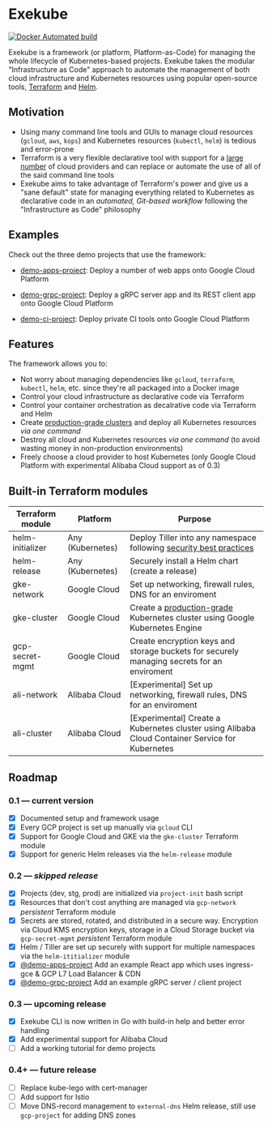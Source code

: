 # Exekube

[![Docker Automated build](https://img.shields.io/badge/hub.docker.com-automated-blue.svg?style=flat-square)](https://hub.docker.com/r/ilyasotkov/exekube/)

Exekube is a framework (or platform, Platform-as-Code) for managing the whole lifecycle of Kubernetes-based projects. Exekube takes the modular "Infrastructure as Code" approach to automate the management of both cloud infrastructure and Kubernetes resources using popular open-source tools, [Terraform](https://terraform.io) and [Helm](https://helm.sh).

## Motivation

- Using many command line tools and GUIs to manage cloud resources (`gcloud`, `aws`, `kops`) and Kubernetes resources (`kubectl`, `helm`) is tedious and error-prone
- Terraform is a very flexible declarative tool with support for a [large number](https://www.terraform.io/docs/providers/index.html) of cloud providers and can replace or automate the use of all of the said command line tools
- Exekube aims to take advantage of Terraform's power and give us a "sane default" state for managing everything related to Kubernetes as declarative code in an *automated, Git-based workflow* following the "Infrastructure as Code" philosophy

## Examples

Check out the three demo projects that use the framework:

- [demo-apps-project](https://github.com/exekube/demo-grpc-project): Deploy a number of web apps onto Google Cloud Platform

- [demo-grpc-project](https://github.com/exekube/demo-grpc-project): Deploy a gRPC server app and its REST client app onto Google Cloud Platform

- [demo-ci-project](https://github.com/exekube/demo-ci-project): Deploy private CI tools onto Google Cloud Platform

## Features

The framework allows you to:

- Not worry about managing dependencies like `gcloud`, `terraform`, `kubectl`, `helm`, etc. since they're all packaged into a Docker image
- Control your cloud infrastructure as declarative code via Terraform
- Control your container orchestration as decalrative code via Terraform and Helm
- Create [production-grade clusters](https://cloud.google.com/solutions/prep-kubernetes-engine-for-prod) and deploy all Kubernetes resources *via one command*
- Destroy all cloud and Kubernetes resources *via one command* (to avoid wasting money in non-production environments)
- Freely choose a cloud provider to host Kubernetes (only Google Cloud Platform with experimental Alibaba Cloud support as of 0.3)

## Built-in Terraform modules

| Terraform module | Platform | Purpose |
| --- | --- | --- |
| helm-initializer | Any (Kubernetes) | Deploy Tiller into any namespace following [security best practices](https://github.com/kubernetes/helm/blob/master/docs/securing_installation.md) |
| helm-release | Any (Kubernetes) | Securely install a Helm chart (create a release) |
| gke-network | Google Cloud | Set up networking, firewall rules, DNS for an enviroment |
| gke-cluster | Google Cloud | Create a [production-grade](https://cloud.google.com/solutions/prep-kubernetes-engine-for-prod) Kubernetes cluster using Google Kubernetes Engine |
| gcp-secret-mgmt | Google Cloud | Create encryption keys and storage buckets for securely managing secrets for an enviroment |
| ali-network | Alibaba Cloud | [Experimental] Set up networking, firewall rules, DNS for an enviroment |
| ali-cluster | Alibaba Cloud | [Experimental] Create a Kubernetes cluster using Alibaba Cloud Container Service for Kubernetes |

## Roadmap

### 0.1 — current version

- [x] Documented setup and framework usage
- [x] Every GCP project is set up manually via `gcloud` CLI
- [x] Support for Google Cloud and GKE via the `gke-cluster` Terraform module
- [x] Support for generic Helm releases via the `helm-release` module

### 0.2 — *skipped release*

- [x] Projects (dev, stg, prod) are initialized via `project-init` bash script
- [x] Resources that don't cost anything are managed via `gcp-network` *persistent* Terraform module
- [x] Secrets are stored, rotated, and distributed in a secure way. Encryption via Cloud KMS encryption keys, storage in a Cloud Storage bucket via `gcp-secret-mgmt` *persistent* Terraform module
- [x] Helm / Tiller are set up securely with support for multiple namespaces via the `helm-ititializer` module
- [x] [@demo-apps-project](https://github.com/exekube/demo-apps-project) Add an example React app which uses ingress-gce & GCP L7 Load Balancer & CDN
- [x] [@demo-grpc-project](https://github.com/exekube/demo-grpc-project) Add an example gRPC server / client project

### 0.3 — upcoming release

- [x] Exekube CLI is now written in Go with build-in help and better error handling
- [x] Add experimental support for Alibaba Cloud
- [ ] Add a working tutorial for demo projects

### 0.4+ — future release

- [ ] Replace kube-lego with cert-manager
- [ ] Add support for Istio
- [ ] Move DNS-record management to `external-dns` Helm release, still use `gcp-project` for adding DNS zones
